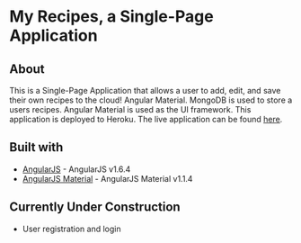 # My Recipes, a Single-Page Application

## About
This is a Single-Page Application that allows a user to 
add, edit, and save their own recipes to the cloud!  Angular
Material.  MongoDB is used to store a users recipes.  Angular Material is used as the UI framework.  This application is deployed to Heroku.  The live application can be
found [here](https://intense-hollows-82524.herokuapp.com/).


## Built with
* [AngularJS](https://angularjs.org/) - AngularJS v1.6.4
* [AngularJS Material](https://material.angularjs.org/latest/) - AngularJS Material v1.1.4

## Currently Under Construction
* User registration and login